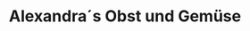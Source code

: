---
title: "Alexandra´s Obst und Gemüse"
url: /schwaikheim/alexandra-s-obst-und-gemuese/
shop: Feinkost
---